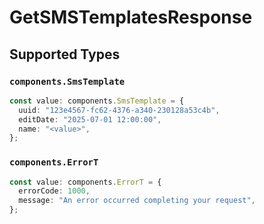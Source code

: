 # GetSMSTemplatesResponse


## Supported Types

### `components.SmsTemplate`

```typescript
const value: components.SmsTemplate = {
  uuid: "123e4567-fc62-4376-a340-230128a53c4b",
  editDate: "2025-07-01 12:00:00",
  name: "<value>",
};
```

### `components.ErrorT`

```typescript
const value: components.ErrorT = {
  errorCode: 1000,
  message: "An error occurred completing your request",
};
```

